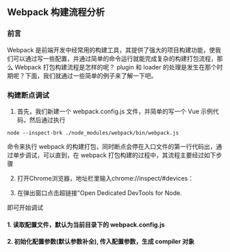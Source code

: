 ## Webpack 构建流程分析

### 前言
Webpack 是前端开发中经常用的构建工具，其提供了强大的项目构建功能，使我们可以通过写一些配置，并通过简单的命令运行就能完成复杂的构建打包流程，那么 Webpack 打包构建流程是怎样的呢？ plugin 和 loader 的处理是发生在那个时期呢？下面，我们就通过一些简单的例子来了解一下吧。


### 构建断点调试
1. 首先，我们新建一个 webpack.config.js 文件，并简单的写一个 Vue 示例代码，然后通过执行
```
node --inspect-brk ./node_modules/webpack/bin/webpack.js 
```
命令来执行 webpack 的构建打包，同时断点会停在入口文件的第一行代码出，通过单步调试，可以直到，在 webpack 打包构建的过程中，其流程主要经过如下步骤

2. 打开Chrome浏览器，地址栏里输入chrome://inspect/#devices：


3. 在弹出窗口点击超链接"Open Dedicated DevTools for Node.

即可开始调试


#### 1. 读取配置文件，默认为当前目录下的 webpack.config.js
#### 2. 初始化配置参数(默认参数补全), 传入配置参数，生成 compiler 对象



